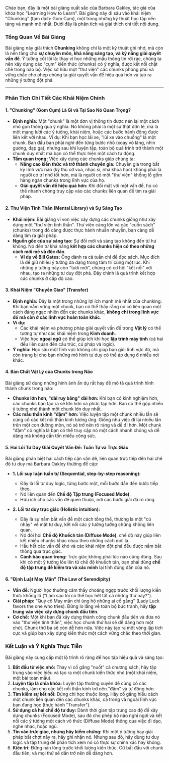 Chào bạn, đây là một bài giảng xuất sắc của Barbara Oakley, tác giả của khóa học "Learning How to Learn". Bài giảng này đi sâu vào khái niệm "Chunking" (tạm dịch: Gom Cụm), một trong những kỹ thuật học tập nền tảng và mạnh mẽ nhất. Dưới đây là phân tích và giải thích chi tiết nội dung.

### **Tổng Quan Về Bài Giảng**

Bài giảng này giải thích **Chunking** không chỉ là một kỹ thuật ghi nhớ, mà còn là nền tảng cho **sự chuyên môn, khả năng sáng tạo, và kỹ năng giải quyết vấn đề**. Ý tưởng cốt lõi là: thay vì học những mẩu thông tin rời rạc, chúng ta nên xây dựng các "cụm" kiến thức (chunks) có ý nghĩa, được kết nối chặt chẽ trong não bộ. Việc sở hữu một "thư viện" các chunks phong phú và vững chắc cho phép chúng ta giải quyết vấn đề hiệu quả hơn và tạo ra những ý tưởng đột phá.

---

### **Phân Tích Chi Tiết Các Khái Niệm Chính**

#### **1. "Chunking" (Gom Cụm) Là Gì và Tại Sao Nó Quan Trọng?**

*   **Định nghĩa:** Một "chunk" là một đơn vị thông tin được nén lại một cách nhỏ gọn thông qua ý nghĩa. Nó không phải là một sự thật đơn lẻ, mà là một mạng lưới các ý tưởng, khái niệm, hoặc các bước hành động được liên kết với nhau. Ví dụ: Khi bạn học lái xe, "lùi xe vào chuồng" là một chunk. Ban đầu bạn phải nghĩ đến từng bước nhỏ (xoay vô lăng, nhìn gương, đạp ga), nhưng sau khi luyện tập, toàn bộ quá trình trở thành một chunk duy nhất mà bạn có thể thực hiện một cách tự động.
*   **Tầm quan trọng:** Việc xây dựng các chunks giúp chúng ta:
    *   **Nâng cao kiến thức và trở thành chuyên gia:** Chuyên gia trong bất kỳ lĩnh vực nào (kỳ thủ cờ vua, nhạc sĩ, nhà khoa học) không phải là người có trí nhớ tốt hơn, mà là người có một "thư viện" khổng lồ gồm hàng ngàn chunks trong lĩnh vực của họ.
    *   **Giải quyết vấn đề hiệu quả hơn:** Khi đối mặt với một vấn đề, họ có thể nhanh chóng truy cập vào các chunks liên quan để tìm ra giải pháp.

#### **2. Thư Viện Tinh Thần (Mental Library) và Sự Sáng Tạo**

*   **Khái niệm:** Bài giảng ví von việc xây dựng các chunks giống như xây dựng một "thư viện tinh thần". Thư viện càng lớn và các "cuốn sách" (chunks) trong đó càng được thực hành nhuần nhuyễn, bạn càng dễ dàng tìm ra giải pháp.
*   **Nguồn gốc của sự sáng tạo:** Sự đổi mới và sáng tạo không đến từ hư không. Nó đến từ khả năng **kết hợp các chunks hiện có theo những cách mới mẻ và độc đáo**.
    *   **Ví dụ về Bill Gates:** Ông dành ra cả tuần chỉ để đọc sách. Mục đích là để giữ nhiều ý tưởng đa dạng trong tâm trí cùng một lúc. Khi những ý tưởng này còn "tươi mới", chúng có cơ hội "kết nối" với nhau, tạo ra những tư duy đột phá. Đây chính là quá trình kết hợp các chunks ở cấp độ cao.

#### **3. Khái Niệm "Chuyển Giao" (Transfer)**

*   **Định nghĩa:** Đây là một trong những lợi ích mạnh mẽ nhất của chunking. Khi bạn nắm vững một chunk, bạn có thể thấy rằng nó có liên quan một cách đáng ngạc nhiên đến các chunks khác, **không chỉ trong lĩnh vực đó mà còn ở các lĩnh vực hoàn toàn khác**.
*   **Ví dụ:**
    *   Các khái niệm và phương pháp giải quyết vấn đề trong **Vật lý** có thể tương tự như các khái niệm trong **Kinh doanh**.
    *   Việc học **ngoại ngữ** có thể giúp ích khi học **lập trình máy tính** (cả hai đều liên quan đến cấu trúc, cú pháp và logic).
*   **Ý nghĩa:** Học sâu một lĩnh vực không chỉ giúp bạn giỏi lĩnh vực đó, mà còn trang bị cho bạn những mô hình tư duy có thể áp dụng ở nhiều nơi khác.

#### **4. Bản Chất Vật Lý của Chunks trong Não**

Bài giảng sử dụng những hình ảnh ẩn dụ rất hay để mô tả quá trình hình thành chunk trong não:

*   **Chunks lớn hơn, "dải ruy băng" dài hơn:** Khi bạn có kinh nghiệm hơn, các chunks bạn tạo ra sẽ lớn hơn và phức tạp hơn. Bạn có thể gộp nhiều ý tưởng nhỏ thành một chunk lớn duy nhất.
*   **Các mẫu thần kinh "đậm" hơn:** Việc luyện tập một chunk nhiều lần sẽ củng cố các kết nối thần kinh tương ứng. Giống như việc đi lại nhiều lần trên một con đường mòn, nó sẽ trở nên rõ ràng và dễ đi hơn. Một chunk "đậm" có nghĩa là bạn có thể truy cập nó một cách nhanh chóng và dễ dàng mà không cần tốn nhiều công sức.

#### **5. Hai Lối Tư Duy Giải Quyết Vấn Đề: Tuần Tự và Trực Giác**

Bài giảng phân biệt hai cách tiếp cận vấn đề, liên quan trực tiếp đến hai chế độ tư duy mà Barbara Oakley thường đề cập:

*   **1. Lối suy luận tuần tự (Sequential, step-by-step reasoning):**
    *   Đây là lối tư duy logic, từng bước một, mỗi bước dẫn đến bước tiếp theo.
    *   Nó liên quan đến **Chế độ Tập trung (Focused Mode)**.
    *   Hữu ích cho các vấn đề quen thuộc, nơi các bước giải đã rõ ràng.

*   **2. Lối tư duy trực giác (Holistic intuition):**
    *   Đây là sự nắm bắt vấn đề một cách tổng thể, thường là một "cú nhảy" về mặt tư duy, kết nối các ý tưởng tưởng chừng không liên quan.
    *   Nó đòi hỏi **Chế độ Khuếch tán (Diffuse Mode)**, chế độ này giúp liên kết nhiều chunks khác nhau theo những cách mới lạ.
    *   Hầu hết các vấn đề khó và các khái niệm đột phá đều được nắm bắt thông qua trực giác.
    *   **Cảnh báo quan trọng:** Trực giác không phải lúc nào cũng đúng. Sau khi có một ý tưởng lóe lên từ chế độ khuếch tán, bạn phải dùng **chế độ tập trung để kiểm tra và xác minh** lại tính đúng đắn của nó.

#### **6. "Định Luật May Mắn" (The Law of Serendipity)**

*   **Vấn đề:** Người học thường cảm thấy choáng ngợp trước khối lượng kiến thức khổng lồ ("Làm sao tôi có thể học hết tất cả những thứ này?").
*   **Giải pháp:** "Quý cô May mắn chỉ ủng hộ những ai cố gắng" (Lady Luck favors the one who tries). Đừng lo lắng về toàn bộ bức tranh, hãy **tập trung vào việc xây dựng chunk đầu tiên**.
*   **Cơ chế:** Một khi bạn đã xây dựng thành công chunk đầu tiên và đưa nó vào "thư viện tinh thần", việc học chunk thứ hai sẽ dễ dàng hơn một chút. Chunk thứ ba sẽ còn dễ hơn nữa. Việc này tạo ra một vòng lặp tích cực và giúp bạn xây dựng kiến thức một cách vững chắc theo thời gian.

### **Kết Luận và Ý Nghĩa Thực Tiễn**

Bài giảng này cung cấp một lộ trình rõ ràng để học tập hiệu quả và sáng tạo:

1.  **Bắt đầu từ việc nhỏ:** Thay vì cố gắng "nuốt" cả chương sách, hãy tập trung vào việc hiểu và tạo ra một chunk kiến thức nhỏ (một khái niệm, một bài toán mẫu).
2.  **Luyện tập là chìa khóa:** Luyện tập thường xuyên để củng cố các chunks, làm cho các kết nối thần kinh trở nên "đậm" và tự động hơn.
3.  **Tìm kiếm sự kết nối:** Đừng chỉ học thuộc lòng. Hãy cố gắng hiểu cách một chunk liên quan đến các chunks khác, cả trong và ngoài lĩnh vực bạn đang học (thực hành "Transfer").
4.  **Sử dụng cả hai chế độ tư duy:** Dành thời gian tập trung cao độ để xây dựng chunks (Focused Mode), sau đó cho phép bộ não nghỉ ngơi và kết nối các ý tưởng một cách vô thức (Diffuse Mode) thông qua việc đi dạo, nghe nhạc, hoặc ngủ.
5.  **Tin vào trực giác, nhưng hãy kiểm chứng:** Khi một ý tưởng hay giải pháp bất chợt nảy ra, hãy ghi nhận nó. Nhưng sau đó, hãy dùng tư duy logic và tập trung để phân tích xem nó có thực sự chính xác hay không.
6.  **Kiên trì:** Đừng nản lòng trước khối lượng kiến thức. Cứ bắt đầu với chunk đầu tiên, và mọi thứ sẽ dần trở nên dễ dàng hơn.
